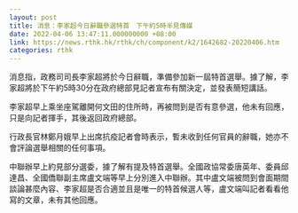 ```yaml
---
layout: post
title: 消息：李家超今日辭職參選特首　下午約5時半見傳媒
date: 2022-04-06 13:47:11.000000000 +08:00
link: https://news.rthk.hk/rthk/ch/component/k2/1642682-20220406.htm
categories: rthk
---
```


消息指，政務司司長李家超將於今日辭職，準備參加新一屆特首選舉。據了解，李家超將於下午約5時30分在政府總部見記者宣布有關決定，並發表簡短講話。

李家超早上乘坐座駕離開何文田的住所時，再被問到是否有意參選，他未有回應，只是向記者揮手，其後返回政府總部。

行政長官林鄭月娥早上出席抗疫記者會時表示，暫未收到任何官員的辭職，她亦不會評論選舉相關的任何事項。

中聯辦早上約見部分選委，據了解有提及特首選舉。全國政協常委唐英年、委員邱達昌、全國僑聯副主席盧文端等早上分別進入中聯辦。其中盧文端被問到會面期間談論甚麼內容、李家超是否合適並且是唯一的特首候選人等，盧文端叫記者看看他寫的文章，未有其他回應。
